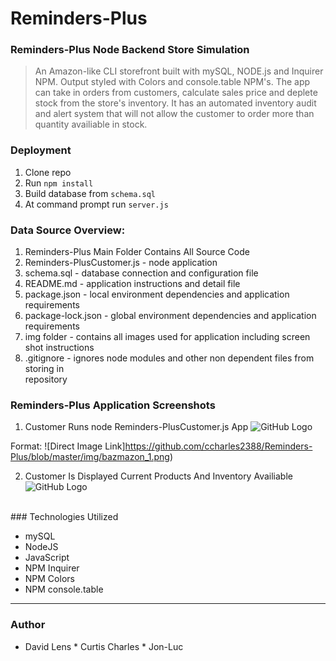 # Reminders-Plus
### Reminders-Plus Node Backend Store Simulation

>An Amazon-like CLI storefront built with mySQL, NODE.js and Inquirer NPM. Output styled with Colors and console.table NPM's. The app can take in orders from customers, calculate sales price and deplete stock from the store's inventory. It has an automated inventory audit and alert system that will not allow the customer to order more than quantity availiable in stock.

### Deployment

1. Clone repo
2. Run `npm install`
3. Build database from `schema.sql`
4. At command prompt run `server.js`

### Data Source Overview:
1.  Reminders-Plus Main Folder Contains All Source Code
2.  Reminders-PlusCustomer.js - node application 
3.  schema.sql - database connection and configuration file
4.  README.md - application instructions and detail file
5.  package.json - local environment dependencies and application requirements
6.  package-lock.json - global environment dependencies and application requirements
7.  img folder - contains all images used for application including screen shot instructions
8.  .gitignore - ignores node modules and other non dependent files from storing in         
    repository 


### Reminders-Plus Application Screenshots 

1. Customer Runs node Reminders-PlusCustomer.js App
![GitHub Logo](/img/bazmazon_1.png)

Format: ![Direct Image Link]https://github.com/ccharles2388/Reminders-Plus/blob/master/img/bazmazon_1.png)
<br>

2. Customer Is Displayed Current Products And Inventory Availiable
![GitHub Logo](/img/bazmazon_2.png)
<br>
### Technologies Utilized

* mySQL
* NodeJS
* JavaScript
* NPM Inquirer
* NPM Colors
* NPM console.table

---

### Author

* David Lens * Curtis Charles * Jon-Luc